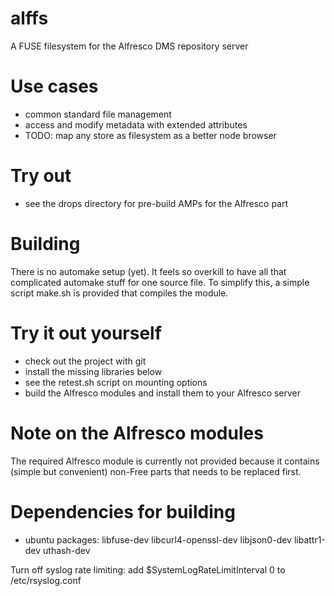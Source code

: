 alffs
=====

A FUSE filesystem for the Alfresco DMS repository server

Use cases
=========

* common standard file management
* access and modify metadata with extended attributes
* TODO: map any store as filesystem as a better node browser 

Try out
=======

* see the drops directory for pre-build AMPs for the Alfresco part


Building
========

There is no automake setup (yet). It feels so overkill to have all that complicated automake stuff
for one source file. To simplify this, a simple script make.sh is provided that compiles the module.

Try it out yourself
===================

* check out the project with git
* install the missing libraries below
* see the retest.sh script on mounting options
* build the Alfresco modules and install them to your Alfresco server

Note on the Alfresco modules
============================

The required Alfresco module is currently not provided because it contains (simple but convenient)
non-Free parts that needs to be replaced first.

Dependencies for building
=========================

* ubuntu packages: libfuse-dev libcurl4-openssl-dev libjson0-dev libattr1-dev uthash-dev

Turn off syslog rate limiting:
add $SystemLogRateLimitInterval 0 to /etc/rsyslog.conf


